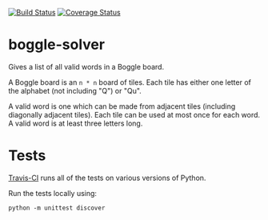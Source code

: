[![Build Status](https://travis-ci.org/adamtheturtle/boggle-solver.svg?branch=travis-test)](https://travis-ci.org/adamtheturtle/boggle-solver) [![Coverage Status](https://coveralls.io/repos/adamtheturtle/boggle-solver/badge.svg)](https://coveralls.io/r/adamtheturtle/boggle-solver)

# boggle-solver

Gives a list of all valid words in a Boggle board.

A Boggle board is an `n * n` board of tiles.
Each tile has either one letter of the alphabet (not including "Q") or "Qu".

A valid word is one which can be made from adjacent tiles (including diagonally adjacent tiles).
Each tile can be used at most once for each word.
A valid word is at least three letters long.

# Tests

[Travis-CI](https://travis-ci.org/adamtheturtle/boggle-solver) runs all of the tests on various versions of Python.

Run the tests locally using:

```
python -m unittest discover
```
